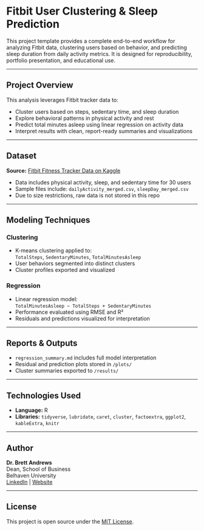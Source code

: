 # Fitbit User Clustering & Sleep Prediction

This project template provides a complete end-to-end workflow for analyzing Fitbit data, clustering users based on behavior, and predicting sleep duration from daily activity metrics. It is designed for reproducibility, portfolio presentation, and educational use.

---

## Project Overview

This analysis leverages Fitbit tracker data to:

- Cluster users based on steps, sedentary time, and sleep duration
- Explore behavioral patterns in physical activity and rest
- Predict total minutes asleep using linear regression on activity data
- Interpret results with clean, report-ready summaries and visualizations

---

## Dataset

**Source:** [Fitbit Fitness Tracker Data on Kaggle](https://www.kaggle.com/datasets/arashnic/fitbit)

- Data includes physical activity, sleep, and sedentary time for 30 users
- Sample files include: `dailyActivity_merged.csv`, `sleepDay_merged.csv`
- Due to size restrictions, raw data is not stored in this repo

---

## Modeling Techniques

### Clustering

- K-means clustering applied to:  
  `TotalSteps`, `SedentaryMinutes`, `TotalMinutesAsleep`
- User behaviors segmented into distinct clusters
- Cluster profiles exported and visualized

### Regression

- Linear regression model:  
  `TotalMinutesAsleep ~ TotalSteps + SedentaryMinutes`
- Performance evaluated using RMSE and R²
- Residuals and predictions visualized for interpretation

---

## Reports & Outputs

- `regression_summary.md` includes full model interpretation
- Residual and prediction plots stored in `/plots/`
- Cluster summaries exported to `/results/`

---

## Technologies Used

- **Language:** R
- **Libraries:** `tidyverse`, `lubridate`, `caret`, `cluster`, `factoextra`, `ggplot2`, `kableExtra`, `knitr`

---

## Author

**Dr. Brett Andrews**  
Dean, School of Business  
Belhaven University  
[LinkedIn](https://www.linkedin.com/in/brett-andrews-4259235) | [Website](https://belhaven.edu)

---

## License

This project is open source under the [MIT License](LICENSE).
